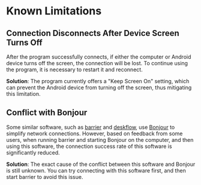 # Known Limitations

## Connection Disconnects After Device Screen Turns Off

After the program successfully connects, if either the computer or Android device turns off the screen, the connection will be lost. To continue using the program, it is necessary to restart it and reconnect.

**Solution**: The program currently offers a "Keep Screen On" setting, which can prevent the Android device from turning off the screen, thus mitigating this limitation.

## Conflict with Bonjour

Some similar software, such as [barrier](https://github.com/debauchee/barrier) and [deskflow](https://github.com/deskflow/deskflow), use [Bonjour](https://developer.apple.com/bonjour/) to simplify network connections. However, based on feedback from some users, when running barrier and starting Bonjour on the computer, and then using this software, the connection success rate of this software is significantly reduced.

**Solution**: The exact cause of the conflict between this software and Bonjour is still unknown. You can try connecting with this software first, and then start barrier to avoid this issue.

